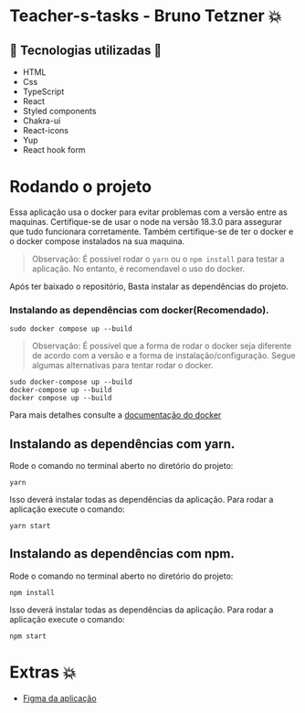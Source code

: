 # Teacher-s-tasks - Bruno Tetzner :boom:

## :hammer: Tecnologias utilizadas :wrench:

- HTML
- Css
- TypeScript
- React
- Styled components
- Chakra-ui
- React-icons
- Yup
- React hook form

# Rodando o projeto

Essa aplicação usa o docker para evitar problemas com a versão entre as maquinas. Certifique-se de usar o node na versão 18.3.0 para assegurar que tudo funcionara corretamente. Também certifique-se de ter o docker e o docker compose instalados na sua maquina.

> Observação: É possivel rodar o `yarn` ou o `npm install` para testar a aplicação. No entanto, é recomendavel o uso do docker.

Após ter baixado o repositório, Basta instalar as dependências do projeto.

### Instalando as dependências com docker(Recomendado).

```
sudo docker compose up --build
```

> Observação: É possível que a forma de rodar o docker seja diferente de acordo com a versão e a forma de instalação/configuração. Segue algumas alternativas para tentar rodar o docker.

```
sudo docker-compose up --build
docker-compose up --build
docker compose up --build
```

Para mais detalhes consulte a [documentação do docker](https://docs.docker.com/)

## Instalando as dependências com yarn.

Rode o comando no terminal aberto no diretório do projeto:

```
yarn
```

Isso deverá instalar todas as dependências da aplicação. Para rodar a aplicação execute o comando:

```
yarn start
```

## Instalando as dependências com npm.

Rode o comando no terminal aberto no diretório do projeto:

```
npm install
```

Isso deverá instalar todas as dependências da aplicação. Para rodar a aplicação execute o comando:

```
npm start
```

# Extras :boom:

- [Figma da aplicação](<https://www.figma.com/file/FAIJWt6NsDU9a2rd8022Bm/teacher-s-tasks(assino-test)?node-id=0%3A1>)
